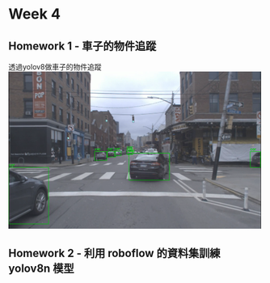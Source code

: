 # Week 4  
## Homework 1 - 車子的物件追蹤  
透過yolov8做車子的物件追蹤  
  <img src="https://github.com/mvclab-ntust-course/course4-irene0613/blob/main/image/car_tracking_demo.png" width="500px"><br>  

## Homework 2 - 利用 roboflow 的資料集訓練 yolov8n 模型  
